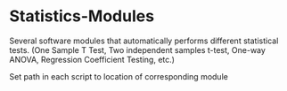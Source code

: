 # Statistics-Modules
Several software modules that automatically performs different statistical tests. (One Sample T Test, Two independent samples t-test, One-way ANOVA, Regression Coefficient Testing, etc.)

Set path in each script to location of corresponding module 
